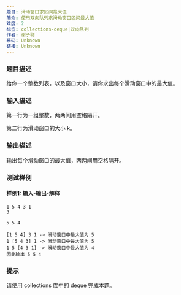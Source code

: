 ```yaml
---
题目: 滑动窗口求区间最大值
简介: 使用双向队列求滑动窗口区间最大值
难度: 2
标签: collections-deque|双向队列
作者: 谢子聪
慕码: Unknown
链接: Unknown
---
```


### 题目描述

给你一个整数列表，以及窗口大小，请你求出每个滑动窗口中的最大值。

### 输入描述

第一行为一组整数，两两间用空格隔开。

第二行为滑动窗口的大小 k。

### 输出描述

输出每个滑动窗口的最大值，两两间用空格隔开。

### 测试样例

#### 样例1: 输入-输出-解释

```
1 5 4 3 1
3
```

```
5 5 4
```

```
[1 5 4] 3 1 -> 滑动窗口中最大值为 5
1 [5 4 3] 1 -> 滑动窗口中最大值为 5
1 5 [4 3 1] -> 滑动窗口中最大值为 4
因此输出 5 5 4
```

### 提示

请使用 collections 库中的 [deque](<https://docs.python.org/zh-cn/3/library/collections.html#collections.deque>) 完成本题。